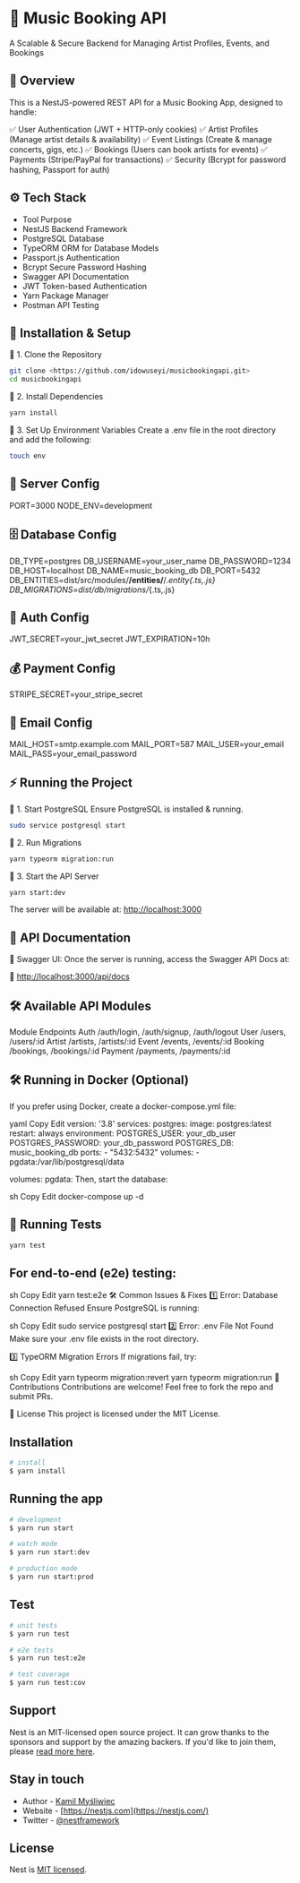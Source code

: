 # 🎵 Music Booking API

A Scalable & Secure Backend for Managing Artist Profiles, Events, and Bookings

## 📌 Overview

This is a NestJS-powered REST API for a Music Booking App, designed to handle:

✅ User Authentication (JWT + HTTP-only cookies)
✅ Artist Profiles (Manage artist details & availability)
✅ Event Listings (Create & manage concerts, gigs, etc.)
✅ Bookings (Users can book artists for events)
✅ Payments (Stripe/PayPal for transactions)
✅ Security (Bcrypt for password hashing, Passport for auth)

## ⚙️ Tech Stack

- Tool Purpose
- NestJS Backend Framework
- PostgreSQL Database
- TypeORM ORM for Database Models
- Passport.js Authentication
- Bcrypt Secure Password Hashing
- Swagger API Documentation
- JWT Token-based Authentication
- Yarn Package Manager
- Postman API Testing

## 🚀 Installation & Setup

🔹 1. Clone the Repository

```bash
git clone <https://github.com/idowuseyi/musicbookingapi.git>
cd musicbookingapi
```

🔹 2. Install Dependencies

```bash
yarn install
```

🔹 3. Set Up Environment Variables
Create a .env file in the root directory and add the following:

```bash
touch env
```

## 🚀 Server Config

PORT=3000
NODE_ENV=development

## 🗄️ Database Config

DB_TYPE=postgres
DB_USERNAME=your_user_name
DB_PASSWORD=1234
DB_HOST=localhost
DB_NAME=music_booking_db
DB_PORT=5432
DB_ENTITIES=dist/src/modules/**/entities/**/*.entity{.ts,.js}
DB_MIGRATIONS=dist/db/migrations/*{.ts,.js}


## 🔐 Auth Config

JWT_SECRET=your_jwt_secret
JWT_EXPIRATION=10h

## 💰 Payment Config

STRIPE_SECRET=your_stripe_secret

## 📧 Email Config

MAIL_HOST=smtp.example.com
MAIL_PORT=587
MAIL_USER=your_email
MAIL_PASS=your_email_password

## ⚡ Running the Project
🔹 1. Start PostgreSQL
Ensure PostgreSQL is installed & running.

```bash
sudo service postgresql start
```

🔹 2. Run Migrations

```bash
yarn typeorm migration:run
```

🔹 3. Start the API Server

```bash
yarn start:dev
```

The server will be available at: <http://localhost:3000>

## 📜 API Documentation

📌 Swagger UI:
Once the server is running, access the Swagger API Docs at:

🔗 <http://localhost:3000/api/docs>

## 🛠️ Available API Modules

Module Endpoints
Auth /auth/login, /auth/signup, /auth/logout
User /users, /users/:id
Artist /artists, /artists/:id
Event /events, /events/:id
Booking /bookings, /bookings/:id
Payment /payments, /payments/:id

## 🛠️ Running in Docker (Optional)
If you prefer using Docker, create a docker-compose.yml file:

yaml
Copy
Edit
version: '3.8'
services:
  postgres:
    image: postgres:latest
    restart: always
    environment:
      POSTGRES_USER: your_db_user
      POSTGRES_PASSWORD: your_db_password
      POSTGRES_DB: music_booking_db
    ports:
      - "5432:5432"
    volumes:
      - pgdata:/var/lib/postgresql/data

volumes:
  pgdata:
Then, start the database:

sh
Copy
Edit
docker-compose up -d


## 🧪 Running Tests

```bash
yarn test
```

## For end-to-end (e2e) testing:
sh
Copy
Edit
yarn test:e2e
🛠️ Common Issues & Fixes
1️⃣ Error: Database Connection Refused
Ensure PostgreSQL is running:

sh
Copy
Edit
sudo service postgresql start
2️⃣ Error: .env File Not Found
Make sure your .env file exists in the root directory.

3️⃣ TypeORM Migration Errors
If migrations fail, try:

sh
Copy
Edit
yarn typeorm migration:revert
yarn typeorm migration:run
📌 Contributions
Contributions are welcome! Feel free to fork the repo and submit PRs.

📜 License
This project is licensed under the MIT License.

## Installation

```bash
# install
$ yarn install
```

## Running the app

```bash
# development
$ yarn run start

# watch mode
$ yarn run start:dev

# production mode
$ yarn run start:prod
```

## Test

```bash
# unit tests
$ yarn run test

# e2e tests
$ yarn run test:e2e

# test coverage
$ yarn run test:cov
```

## Support

Nest is an MIT-licensed open source project. It can grow thanks to the sponsors and support by the amazing backers. If you'd like to join them, please [read more here](https://docs.nestjs.com/support).

## Stay in touch

- Author - [Kamil Myśliwiec](https://kamilmysliwiec.com)
- Website - [https://nestjs.com](https://nestjs.com/)
- Twitter - [@nestframework](https://twitter.com/nestframework)

## License

Nest is [MIT licensed](LICENSE).
